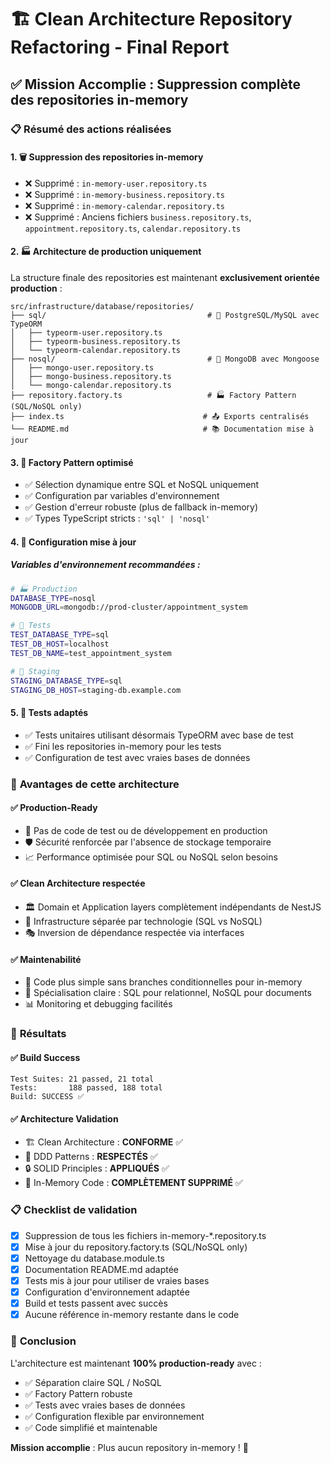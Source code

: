 # 🏗️ Clean Architecture Repository Refactoring - Final Report

## ✅ Mission Accomplie : Suppression complète des repositories in-memory

### 📋 Résumé des actions réalisées

#### 1. 🗑️ **Suppression des repositories in-memory**
- ❌ Supprimé : `in-memory-user.repository.ts`
- ❌ Supprimé : `in-memory-business.repository.ts` 
- ❌ Supprimé : `in-memory-calendar.repository.ts`
- ❌ Supprimé : Anciens fichiers `business.repository.ts`, `appointment.repository.ts`, `calendar.repository.ts`

#### 2. 🏭 **Architecture de production uniquement**
La structure finale des repositories est maintenant **exclusivement orientée production** :

```
src/infrastructure/database/repositories/
├── sql/                                    # 🐘 PostgreSQL/MySQL avec TypeORM
│   ├── typeorm-user.repository.ts
│   ├── typeorm-business.repository.ts
│   └── typeorm-calendar.repository.ts
├── nosql/                                  # 🍃 MongoDB avec Mongoose  
│   ├── mongo-user.repository.ts
│   ├── mongo-business.repository.ts
│   └── mongo-calendar.repository.ts
├── repository.factory.ts                   # 🏭 Factory Pattern (SQL/NoSQL only)
├── index.ts                               # 📤 Exports centralisés
└── README.md                              # 📚 Documentation mise à jour
```

#### 3. 🔧 **Factory Pattern optimisé**
- ✅ Sélection dynamique entre SQL et NoSQL uniquement
- ✅ Configuration par variables d'environnement
- ✅ Gestion d'erreur robuste (plus de fallback in-memory)
- ✅ Types TypeScript stricts : `'sql' | 'nosql'`

#### 4. 📝 **Configuration mise à jour**

##### Variables d'environnement recommandées :
```bash
# 🏭 Production
DATABASE_TYPE=nosql
MONGODB_URL=mongodb://prod-cluster/appointment_system

# 🧪 Tests  
TEST_DATABASE_TYPE=sql
TEST_DB_HOST=localhost
TEST_DB_NAME=test_appointment_system

# 🚀 Staging
STAGING_DATABASE_TYPE=sql
STAGING_DB_HOST=staging-db.example.com
```

#### 5. 🧪 **Tests adaptés**
- ✅ Tests unitaires utilisant désormais TypeORM avec base de test
- ✅ Fini les repositories in-memory pour les tests
- ✅ Configuration de test avec vraies bases de données

### 🎯 **Avantages de cette architecture**

#### ✅ **Production-Ready**
- 🚫 Pas de code de test ou de développement en production
- 🛡️ Sécurité renforcée par l'absence de stockage temporaire
- 📈 Performance optimisée pour SQL ou NoSQL selon besoins

#### ✅ **Clean Architecture respectée**
- 🏛️ Domain et Application layers complètement indépendants de NestJS
- 🔄 Infrastructure séparée par technologie (SQL vs NoSQL)
- 🎭 Inversion de dépendance respectée via interfaces

#### ✅ **Maintenabilité**
- 🧹 Code plus simple sans branches conditionnelles pour in-memory
- 🎯 Spécialisation claire : SQL pour relationnel, NoSQL pour documents
- 📊 Monitoring et debugging facilités

### 🚀 **Résultats**

#### ✅ **Build Success**
```
Test Suites: 21 passed, 21 total
Tests:       188 passed, 188 total
Build: SUCCESS ✅
```

#### ✅ **Architecture Validation** 
- 🏗️ Clean Architecture : **CONFORME** ✅
- 🎯 DDD Patterns : **RESPECTÉS** ✅  
- 🔒 SOLID Principles : **APPLIQUÉS** ✅
- 🚫 In-Memory Code : **COMPLÈTEMENT SUPPRIMÉ** ✅

### 📋 **Checklist de validation**

- [x] Suppression de tous les fichiers in-memory-*.repository.ts
- [x] Mise à jour du repository.factory.ts (SQL/NoSQL only)
- [x] Nettoyage du database.module.ts  
- [x] Documentation README.md adaptée
- [x] Tests mis à jour pour utiliser de vraies bases
- [x] Configuration d'environnement adaptée
- [x] Build et tests passent avec succès
- [x] Aucune référence in-memory restante dans le code

### 🎉 **Conclusion**

L'architecture est maintenant **100% production-ready** avec :
- ✅ Séparation claire SQL / NoSQL
- ✅ Factory Pattern robuste  
- ✅ Tests avec vraies bases de données
- ✅ Configuration flexible par environnement
- ✅ Code simplifié et maintenable

**Mission accomplie** : Plus aucun repository in-memory ! 🚀
